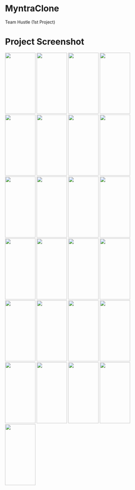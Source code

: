 # MyntraClone
 Team Hustle (1st Project)
  <h1>Project Screenshot</h1>
<p>
<img src="https://user-images.githubusercontent.com/40376163/129564363-8d960af3-2bcc-416e-b239-4995c70bf04a.jpg" width=100dp height=200dp/>
<img src="https://user-images.githubusercontent.com/40376163/129565192-85abfe3d-faf9-460f-9111-7441ec99b675.jpg" width=100dp height=200dp/>
<img src="https://user-images.githubusercontent.com/40376163/129566674-a186202d-c909-43d1-bff3-b00a8b5d8630.jpg" width=100dp height=200dp/>
<img src="https://user-images.githubusercontent.com/40376163/129565524-959626bf-f9d2-41e6-85e2-d5fbd7ab3cd7.jpg" width=100dp height=200dp/>
<img src="https://user-images.githubusercontent.com/40376163/129565529-28ab1772-7da2-4e86-99b8-f384de406f9e.jpg" width=100dp height=200dp/>
<img src="https://user-images.githubusercontent.com/40376163/129565533-355b250a-c80e-4489-ba09-0e2c37242e3a.jpg" width=100dp height=200dp/>
<img src="https://user-images.githubusercontent.com/40376163/129565539-2d2827a6-87e8-46ba-88b7-74f45a3e6db3.jpg" width=100dp height=200dp/>
<img src="https://user-images.githubusercontent.com/40376163/129565541-ae78d401-bfc3-4963-b7f1-2af7345d9b12.jpg" width=100dp height=200dp/>
<img src="https://user-images.githubusercontent.com/40376163/129565545-538d405a-7915-48a0-a5ea-fd7653fa9dd3.jpg" width=100dp height=200dp/>
<img src="https://user-images.githubusercontent.com/40376163/129565548-aa2b9e17-4a24-4573-8f6f-e1059e37a5d0.jpg" width=100dp height=200dp/> 
<img src="https://user-images.githubusercontent.com/40376163/129565309-7ae121e1-bc0c-4ecd-98d8-2e38ee258953.jpg" width=100dp height=200dp/>
<img src="https://user-images.githubusercontent.com/40376163/129565317-92bbbe6c-e221-4a1d-a997-597633d44e31.jpg" width=100dp height=200dp/>
<img src="https://user-images.githubusercontent.com/40376163/129565930-58349e25-7b81-4bb6-8fcf-9c342e7629b4.jpg" width=100dp height=200dp/>
<img src="https://user-images.githubusercontent.com/40376163/129565932-6d3f8cbc-e8fe-440f-83f3-957f8c0b72aa.jpg" width=100dp height=200dp/>
<img src="https://user-images.githubusercontent.com/40376163/129566038-2dccd320-6d62-4eb6-adf8-530623c908c1.jpg" width=100dp height=200dp/>
<img src="https://user-images.githubusercontent.com/40376163/129566044-187fddc9-1961-4e61-b528-d375bc6eb304.jpg" width=100dp height=200dp/> 
<img src="https://user-images.githubusercontent.com/40376163/129566373-7b79b992-d8a8-4fc1-beed-906f1d16b85d.jpg" width=100dp height=200dp/>
<img src="https://user-images.githubusercontent.com/40376163/129566376-1a63727b-c75b-4be4-a9f9-38f366384d41.jpg" width=100dp height=200dp/>
<img src="https://user-images.githubusercontent.com/40376163/129566382-587676fa-f09d-43e3-aa8d-0d1836c12a96.jpg" width=100dp height=200dp/>
<img src="https://user-images.githubusercontent.com/40376163/129566386-90143265-4018-4693-a6f8-2e87c2538a4b.jpg" width=100dp height=200dp/>
<img src="https://user-images.githubusercontent.com/40376163/129566390-ced8de72-03c7-4308-b75f-73094efe2d38.jpg" width=100dp height=200dp/>
<img src="https://user-images.githubusercontent.com/40376163/129566396-2fa434aa-6549-4d10-8edb-4d951ede4a0c.jpg" width=100dp height=200dp/>
<img src="https://user-images.githubusercontent.com/40376163/129566674-a186202d-c909-43d1-bff3-b00a8b5d8630.jpg" width=100dp height=200dp/>
<img src="https://user-images.githubusercontent.com/40376163/129566682-5dccadc6-a495-4bf9-ba69-39c6855d7641.jpg" width=100dp height=200dp/>
<img src="https://user-images.githubusercontent.com/40376163/129566689-b503fa6b-4d34-46db-9d9e-b292cbbe75c2.jpg" width=100dp height=200dp/>

</p>
